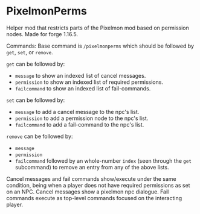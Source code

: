 # PixelmonPerms
Helper mod that restricts parts of the Pixelmon mod based on permission nodes. Made for forge 1.16.5.

Commands:
Base command is `/pixelmonperms` which should be followed by `get`, `set`, or `remove`.

`get` can be followed by:
* `message` to show an indexed list of cancel messages.
* `permission` to show an indexed list of required permissions.
* `failcommand` to show an indexed list of fail-commands.

`set` can be followed by:
* `message` to add a cancel message to the npc's list.
* `permission` to add a permission node to the npc's list.
* `failcommand` to add a fail-command to the npc's list.

`remove` can be followed by:
* `message`
* `permission`
* `failcommand`
followed by an whole-number `index` (seen through the `get` subcommand) to remove an entry from any of the above lists.

Cancel messages and fail commands show/execute under the same condition, being when a player does not have required permissions as set on an NPC.
Cancel messages show a pixelmon npc dialogue.
Fail commands execute as top-level commands focused on the interacting player.
